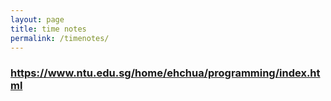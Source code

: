 ```yaml
---
layout: page
title: time notes
permalink: /timenotes/
---
```


### https://www.ntu.edu.sg/home/ehchua/programming/index.html
